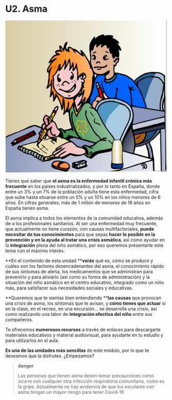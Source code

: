 # U2. Asma

![Fig.3.9. Niña con asma en clase. Documento de salud del asma en pediatría. Dirección Greneral de salud pública. Dibujo: Rafa Marrón](img/M3_U2_asma_clase.jpg)

Tienes que saber que **el asma es la enfermedad infantil crónica más frecuente** en los países industrializados, y por lo tanto en España, donde entre un 3% y un 7% de la población adulta tiene esta enfermedad, cifra que sube hasta situarse entre un 5% y un 10% en los niños menores de 6 años. En cifras generales, más de 1 millón de menores de 18 años en España tienen asma.

El asma implica a todos los elementos de la comunidad educativa, además de a los profesionales sanitarios. Al ser una enfermedad muy frecuente, que actualmente no tiene curazón, con causas multifactoriales, **puede necesitar de tus conocimientos** para que sepas **hacer lo posible en la prevención y en la ayuda al tratar una crisis asmática**, así como ayudar en la **integración** plena del niño asmático, por eso queremos presentarte este tema con el máximo interés.

**En el contenido de esta unidad ****verás** qué es, cómo se produce y cuáles son los factores desencadenantes del asma, el conocimiento rápido de sus síntomas de alerta, los medicamentos que se administran para prevenirlo y para aliviarlo (así como su forma de administración) y la situación del niño asmático en el centro educativo, integrado como un niño más, para satisfacer sus necesidades sociales y educativas.

**Queremos que te sientas bien entendiendo ****las causas** que provocan una crisis de asma, los síntomas que te avisan, y **cómo tienes que actuar** si en la clase, en el recreo, en una excursión... se desarrolla una crisis, así como realizando una labor de **integración efectiva del niño** entre sus compañeros.

Te ofrecemos **numerosos recursos** a través de enlaces para descargarte materiales educativos y material audiovisual, para ayudarte en tu estudio y para utilizarlos en el aula.

**Es una de las unidades más sencillas** de este módulo, por lo que te deseamos que la disfrutes. ¿Empezamos?

>**danger**
>
>Las personas que tienen asma deben tomar precauciones como ocurre con cualquier otra infección respiratoria comunitaria, como es la gripe. Actualmente no hay evidencia de que los escolares con asma tengan un mayor riesgo para tener Covid-19

